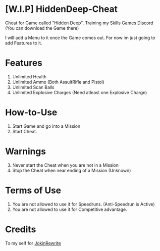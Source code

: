 # [W.I.P] HiddenDeep-Cheat
Cheat for Game called "Hidden Deep". Training my Skills
[Games Discord](https://discord.gg/QRQBFey "HiddenDeep") (You can download the Game there)

I will add a Menu to it once the Game comes out. For now im just going to add Features to it.

# Features
1. Unlimited Health
2. Unlimited Ammo (Both AssultRifle and Pistol)
3. Unlimited Scan Balls
4. Unlimited Explosive Charges (Need atleast one Explosive Charge)

# How-to-Use
1. Start Game and go into a Mission
2. Start Cheat.
# Warnings
3. Never start the Cheat when you are not in a Mission
4. Stop the Cheat when near ending of a Mission (Unknown)

# Terms of Use
1. You are not allowed to use it for Speedruns. (Anti-Speedrun is Active)
2. You are not allowed to use it for Competitive advantage.

# Credits
To my self for [JokinRewrite](https://github.com/JokinAce/JokinsRewrite)
